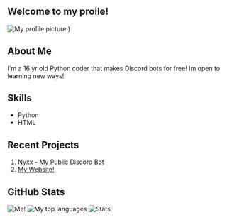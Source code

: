 ## Welcome to my proile!
![My profile picture](https://github.com/user-attachments/assets/1e69e173-730b-4133-9978-235f76f01e7e)
)


## About Me
I'm a 16 yr old Python coder that makes Discord bots for free!
Im open to learning new ways!

## Skills
- Python
- HTML

## Recent Projects
1. [Nyxx - My Public Discord Bot](https://github.com/fwdrxyy/Nyxx)
2. [My Website!](https://github.com/fwdrxyy/fwdrxyy.github.io)

## GitHub Stats
![Me!](https://github-readme-stats.vercel.app/api?username=fwdrxyy&theme=default&show_icons=true&hide_border=true&count_private=true)
![My top languages](https://github-readme-stats.vercel.app/api/top-langs/?username=fwdrxyy&theme=default&show_icons=true&hide_border=true&layout=compact)
![Stats](https://github-readme-streak-stats.herokuapp.com/?user=fwdrxyy&theme=default&hide_border=true)

<!---
DrxyYT/DrxyYT is a ✨ special ✨ repository because its `README.md` (this file) appears on your GitHub profile.
You can click the Preview link to take a look at your changes.
--->
